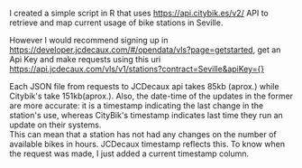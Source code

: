 I created a simple script in R that uses https://api.citybik.es/v2/ API to retrieve and map current usage of bike stations in Seville.

However I would recommend signing up in https://developer.jcdecaux.com/#/opendata/vls?page=getstarted, get an Api Key and make requests using this uri https://api.jcdecaux.com/vls/v1/stations?contract=Seville&apiKey={}

Each JSON file from requests to JCDecaux api takes 85kb (aprox.) while Citybik's take 151kb(aprox.). Also, the date-time of the updates in the former are more accurate: it is a timestamp indicating the last change in the station's use, whereas CityBik's timestamp indicates last time they run an update on their systems.  
This can mean that a station has not had any changes on the number of available bikes in hours. JCDecaux timestamp reflects this.
To know when the request was made, I just added a current timestamp column.

